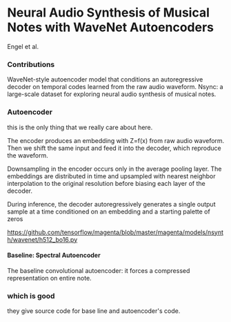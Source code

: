 # Neural Audio Synthesis of Musical Notes with WaveNet Autoencoders
Engel et al.

### Contributions 
WaveNet-style autoencoder model that conditions an autoregressive decoder on temporal codes learned from the raw audio waveform.
Nsync: a large-scale dataset for exploring neural audio synthesis of musical notes.

### Autoencoder 
this is the only thing that we really care about here. 

The encoder produces an embedding with Z=f(x) from raw audio waveform. Then we shift the same input and feed it into the decoder, which reproduce the waveform. 

Downsampling in the encoder occurs only in the average pooling layer. The embeddings are distributed in time and upsampled with nearest
neighbor interpolation to the original resolution before biasing each layer of the decoder.

During inference, the decoder autoregressively generates a single output sample at a time conditioned on an embedding and a starting palette of zeros

https://github.com/tensorflow/magenta/blob/master/magenta/models/nsynth/wavenet/h512_bo16.py

#### Baseline: Spectral Autoencoder
The baseline convolutional autoencoder: it forces a compressed representation on entire note. 

### which is good
they give source code for base line and autoencoder's code.

